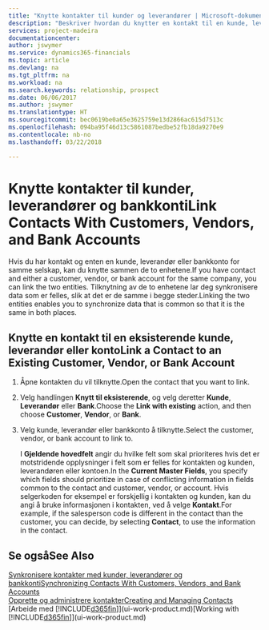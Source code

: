 ```yaml
---
title: "Knytte kontakter til kunder og leverandører | Microsoft-dokumentasjon"
description: "Beskriver hvordan du knytter en kontakt til en kunde, leverandør eller bankkonto fra det samme selskapet, slik at du kan synkronisere vanlige data."
services: project-madeira
documentationcenter: 
author: jswymer
ms.service: dynamics365-financials
ms.topic: article
ms.devlang: na
ms.tgt_pltfrm: na
ms.workload: na
ms.search.keywords: relationship, prospect
ms.date: 06/06/2017
ms.author: jswymer
ms.translationtype: HT
ms.sourcegitcommit: bec0619be0a65e3625759e13d2866ac615d7513c
ms.openlocfilehash: 094ba95f46d13c5861087bedbe52fb18da9270e9
ms.contentlocale: nb-no
ms.lasthandoff: 03/22/2018

---
```

# <a name="link-contacts-with-customers-vendors-and-bank-accounts"></a><span data-ttu-id="80028-103">Knytte kontakter til kunder, leverandører og bankkonti</span><span class="sxs-lookup"><span data-stu-id="80028-103">Link Contacts With Customers, Vendors, and Bank Accounts</span></span>
<span data-ttu-id="80028-104">Hvis du har kontakt og enten en kunde, leverandør eller bankkonto for samme selskap, kan du knytte sammen de to enhetene.</span><span class="sxs-lookup"><span data-stu-id="80028-104">If you have contact and either a customer, vendor, or bank account for the same company, you can link the two entities.</span></span> <span data-ttu-id="80028-105">Tilknytning av de to enhetene lar deg synkronisere data som er felles, slik at det er de samme i begge steder.</span><span class="sxs-lookup"><span data-stu-id="80028-105">Linking the two entities enables you to synchronize data that is common so that it is the same in both places.</span></span>

## <a name="link-a-contact-to-an-existing-customer-vendor-or-bank-account"></a><span data-ttu-id="80028-106">Knytte en kontakt til en eksisterende kunde, leverandør eller konto</span><span class="sxs-lookup"><span data-stu-id="80028-106">Link a Contact to an Existing Customer, Vendor, or Bank Account</span></span>
1. <span data-ttu-id="80028-107">Åpne kontakten du vil tilknytte.</span><span class="sxs-lookup"><span data-stu-id="80028-107">Open the contact that you want to link.</span></span>
2. <span data-ttu-id="80028-108">Velg handlingen **Knytt til eksisterende**, og velg deretter **Kunde**, **Leverandør** eller **Bank**.</span><span class="sxs-lookup"><span data-stu-id="80028-108">Choose the **Link with existing** action, and then choose **Customer**, **Vendor**, or **Bank**.</span></span>
3. <span data-ttu-id="80028-109">Velg kunde, leverandør eller bankkonto å tilknytte.</span><span class="sxs-lookup"><span data-stu-id="80028-109">Select the customer, vendor, or bank account to link to.</span></span>

   <span data-ttu-id="80028-110">I **Gjeldende hovedfelt** angir du hvilke felt som skal prioriteres hvis det er motstridende opplysninger i felt som er felles for kontakten og kunden, leverandøren eller kontoen.</span><span class="sxs-lookup"><span data-stu-id="80028-110">In the **Current Master Fields**, you specify which fields should prioritize in case of conflicting information in fields common to the contact and customer, vendor, or account.</span></span> <span data-ttu-id="80028-111">Hvis selgerkoden for eksempel er forskjellig i kontakten og kunden, kan du angi å bruke informasjonen i kontakten, ved å velge **Kontakt**.</span><span class="sxs-lookup"><span data-stu-id="80028-111">For example, if the salesperson code is different in the contact than the customer, you can decide, by selecting **Contact**, to use the information in the contact.</span></span>

## <a name="see-also"></a><span data-ttu-id="80028-112">Se også</span><span class="sxs-lookup"><span data-stu-id="80028-112">See Also</span></span>
[<span data-ttu-id="80028-113">Synkronisere kontakter med kunder, leverandører og bankkonti</span><span class="sxs-lookup"><span data-stu-id="80028-113">Synchronizing Contacts With Customers, Vendors, and Bank Accounts</span></span>](marketing-synchronize-contacts-customers-vendors-bank-accounts.md)  
[<span data-ttu-id="80028-114">Opprette og administrere kontakter</span><span class="sxs-lookup"><span data-stu-id="80028-114">Creating and Managing Contacts</span></span>](marketing-contacts.md)  
<span data-ttu-id="80028-115">[Arbeide med [!INCLUDE[d365fin](includes/d365fin_md.md)]](ui-work-product.md)</span><span class="sxs-lookup"><span data-stu-id="80028-115">[Working with [!INCLUDE[d365fin](includes/d365fin_md.md)]](ui-work-product.md)</span></span>  

